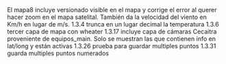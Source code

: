 El mapa8 incluye versionado visible en el mapa y corrige el error al querer hacer zoom en el mapa satelital. También da la velocidad del viento en Km/h en lugar de m/s.
1.3.4 trunca en un lugar decimal la temperatura
1.3.6 tercer capa de mapa con wheater
1.3.17 incluye capa de cámaras Cecaitra proveniente de equipos_main. Solo se muestran las que contienen info en lat/long y están activas
1.3.26 prueba para guardar multiples puntos 
1.3.31 guarda multiples puntos numerados 
